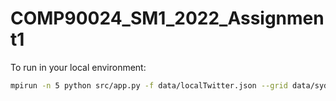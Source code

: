 # COMP90024_SM1_2022_Assignment1

To run in your local environment:

```bash
mpirun -n 5 python src/app.py -f data/localTwitter.json --grid data/sydGrid-2.json
```